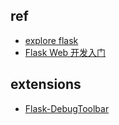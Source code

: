 ## ref
- [explore flask](https://spacewander.github.io/explore-flask-zh/index.html)
- [Flask Web 开发入门](https://funhacks.gitbooks.io/head-first-flask/content/)

## extensions
- [Flask-DebugToolbar](http://flask-debugtoolbar.readthedocs.io/en/latest/)
